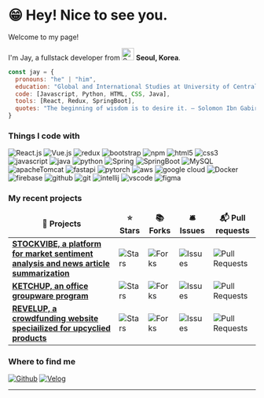 # 😁 Hey! Nice to see you.     

<p>Welcome to my page!</p>
<p>I'm Jay, a fullstack developer from <img src="https://github.com/thmsgbrt/thmsgbrt/assets/153487581/114c5f64-b86f-4818-be11-4b952a9dd6de" width="25" alt="South Korea Flag" /> <b>Seoul, Korea</b>.</p>

```javascript
const jay = {
  pronouns: "he" | "him",
  education: "Global and International Studies at University of Central Florida",
  code: [Javascript, Python, HTML, CSS, Java],
  tools: [React, Redux, SpringBoot],
  quotes: "The beginning of wisdom is to desire it. — Solomon Ibn Gabirol"
}
```
<h3>Things I code with </h3>
<p>
  <img alt="React.js" src="https://img.shields.io/badge/-React-61D9FB?style=flat-square&logo=react&logoColor=white" />
  <img alt="Vue.js" src="https://img.shields.io/badge/-Vue-3FB883?style=flat-square&logo=vue.js&logoColor=white" />
  <img alt="redux" src="https://img.shields.io/badge/-Redux-B98FFF?style=flat-square&logo=redux&logoColor=white" />
  <img alt="bootstrap" src="https://img.shields.io/badge/-Bootstrap-6E2CF4?style=flat-square&logo=bootstrap&logoColor=white" />
  <img alt="npm" src="https://img.shields.io/badge/-NPM-CC3533?style=flat-square&logo=npm&logoColor=white" />
  <img alt="html5" src="https://img.shields.io/badge/-HTML5-E54D26?style=flat-square&logo=html5&logoColor=white" />
  <img alt="css3" src="https://img.shields.io/badge/-CSS3-379AD4?style=flat-square&logo=css3&logoColor=white" />
  <img alt="javascript" src="https://img.shields.io/badge/-Javascript-F7DF1C?style=flat-square&logo=javascript&logoColor=white" />
  <img alt="java" src="https://img.shields.io/badge/-Java-DB1D20?style=flat-square&logo=java&logoColor=white" />
  <img alt="python" src="https://img.shields.io/badge/-Python-2376B7?style=flat-square&logo=python&logoColor=white" />
  <img alt="Spring" src="https://img.shields.io/badge/-Spring-6DB33F?style=flat-square&logo=spring&logoColor=white" />
  <img alt="SpringBoot" src="https://img.shields.io/badge/-Spring Boot-6DB33F?style=flat-square&logo=springboot&logoColor=white" />
  <img alt="MySQL" src="https://img.shields.io/badge/-MySQL-4479A0?style=flat-square&logo=mysql&logoColor=white" />
  <img alt="apacheTomcat" src="https://img.shields.io/badge/-Apache%20Tomcat-F8DC75?logo=apachetomcat&logoColor=white&style=flat-square" />
  <img alt="fastapi" src="https://img.shields.io/badge/FastAPI-039485?logo=fastapi&logoColor=fff&style=flat-square" />
  <img alt="pytorch" src="https://img.shields.io/badge/-PyTorch-EE4C2C?logo=pytorch&logoColor=white&style=flat-square" />
  <img alt="aws" src="https://img.shields.io/badge/AWS-141F2E?logo=amazonwebservices&logoColor=fff&style=flat-square" />
  <img alt="google cloud" src="https://img.shields.io/badge/GoogleCloud-4285F4?logo=googlecloud&logoColor=fff&style=flat-square" />
  <img alt="Docker" src="https://img.shields.io/badge/-Docker-2396ED?style=flat-square&logo=docker&logoColor=white" />
  <img alt="firebase" src="https://img.shields.io/badge/Firebase-FFCA28?logo=firebase&logoColor=fff&style=flat-square" />
  <img alt="github" src="https://img.shields.io/badge/-Github-181717?style=flat-square&logo=github&logoColor=white" />
  <img alt="git" src="https://img.shields.io/badge/-Git-F0573A?style=flat-square&logo=git&logoColor=white" />
  <img alt="intellij" src="https://img.shields.io/badge/IntelliJ%20IDEA-000?style=flat-square&logo=intellijidea&logoColor=fff" />
  <img alt="vscode" src="https://img.shields.io/badge/Visual%20Studio%20Code-007ACC?logo=visualstudiocode&logoColor=fff&style=flat-square" />
  <img alt="figma" src="https://img.shields.io/badge/Figma-F24E1E?logo=figma&logoColor=fff&style=flat-square" />
</p>
<h3>My recent projects</h3>
<table>
  <thead align="center">
    <tr border: none;>
      <td><b>🎁 Projects</b></td>
      <td><b>⭐ Stars</b></td>
      <td><b>📚 Forks</b></td>
      <td><b>🛎 Issues</b></td>
      <td><b>📬 Pull requests</b></td>
    </tr>
  </thead>
  <tbody>
	  <tr>
      <td><a href="https://github.com/JayLee-98/Stockvibe_Frontend.git"><b>STOCKVIBE, a platform for market sentiment analysis and news article summarization</b></a></td>
      <td><img alt="Stars" src="https://img.shields.io/github/stars/JayLee-98/Ketchup_front-end?style=flat-square&labelColor=343b41"/></td>
      <td><img alt="Forks" src="https://img.shields.io/github/forks/JayLee-98/Ketchup_front-end?style=flat-square&labelColor=343b41"/></td>
      <td><img alt="Issues" src="https://img.shields.io/github/issues/JayLee-98/Ketchup_front-end?style=flat-square&labelColor=343b41"/></td>
      <td><img alt="Pull Requests" src="https://img.shields.io/github/issues-pr/JayLee-98/Ketchup_front-end?style=flat-square&labelColor=343b41"/></td>
    </tr>
	<tr>
      <td><a href="https://github.com/JayLee-98/Ketchup_front-end"><b>KETCHUP, an office groupware program</b></a></td>
      <td><img alt="Stars" src="https://img.shields.io/github/stars/JayLee-98/Ketchup_front-end?style=flat-square&labelColor=343b41"/></td>
      <td><img alt="Forks" src="https://img.shields.io/github/forks/JayLee-98/Ketchup_front-end?style=flat-square&labelColor=343b41"/></td>
      <td><img alt="Issues" src="https://img.shields.io/github/issues/JayLee-98/Ketchup_front-end?style=flat-square&labelColor=343b41"/></td>
      <td><img alt="Pull Requests" src="https://img.shields.io/github/issues-pr/JayLee-98/Ketchup_front-end?style=flat-square&labelColor=343b41"/></td>
    </tr>
    <tr>
      <td><a href="https://github.com/JayLee-98/revelup"><b>REVELUP, a crowdfunding website speciailized for upcyclied products</b></a></td>
      <td><img alt="Stars" src="https://img.shields.io/github/stars/JayLee-98/revelup?style=flat-square&labelColor=343b41"/></td>
      <td><img alt="Forks" src="https://img.shields.io/github/forks/JayLee-98/revelup?style=flat-square&labelColor=343b41"/></td>
      <td><img alt="Issues" src="https://img.shields.io/github/issues/JayLee-98/revelup?style=flat-square&labelColor=343b41"/></td>
      <td><img alt="Pull Requests" src="https://img.shields.io/github/issues-pr/JayLee-98/revelup?style=flat-square&labelColor=343b41"/></td>
    </tr>
  </tbody>
</table>

<h3>Where to find me</h3>
<p>
	<a href="https://github.com/JayLee-98" target="_blank"><img alt="Github" src="https://img.shields.io/badge/GitHub-%2312100E.svg?&style=for-the-badge&logo=Github&logoColor=white" /></a> 
	<a href="https://velog.io/@jayginwoolee/posts" target="_blank"><img alt="Velog" src="https://img.shields.io/badge/Velog-1FC997.svg?&style=for-the-badge&logo=velog&logoColor=white" /></a>
</p>

------------
